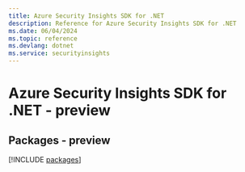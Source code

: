 ```yaml
---
title: Azure Security Insights SDK for .NET
description: Reference for Azure Security Insights SDK for .NET
ms.date: 06/04/2024
ms.topic: reference
ms.devlang: dotnet
ms.service: securityinsights
---
```

# Azure Security Insights SDK for .NET - preview
## Packages - preview
[!INCLUDE [packages](security-insights-index.md)]